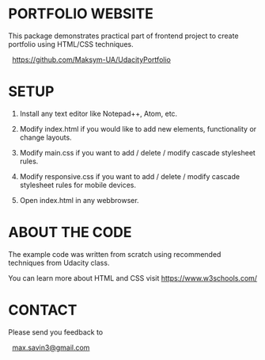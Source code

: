 PORTFOLIO WEBSITE
==

This package demonstrates practical part of frontend project to create
portfolio using HTML/CSS techniques. 

  https://github.com/Maksym-UA/UdacityPortfolio

SETUP
===

 1. Install any text editor like Notepad++, Atom, etc.

 2. Modify index.html if you would like to add new elements, functionality or 
	change layouts.

 3. Modify main.css if you want to add / delete / modify cascade stylesheet rules.

 4. Modify responsive.css if you want to add / delete / modify cascade stylesheet rules for mobile devices.    

 5. Open index.html in any webbrowser.

ABOUT THE CODE
===

The example code was written from scratch using recommended techniques from Udacity class.

You can learn more about HTML and CSS visit https://www.w3schools.com/ 

CONTACT
===

Please send you feedback to

  max.savin3@gmail.com